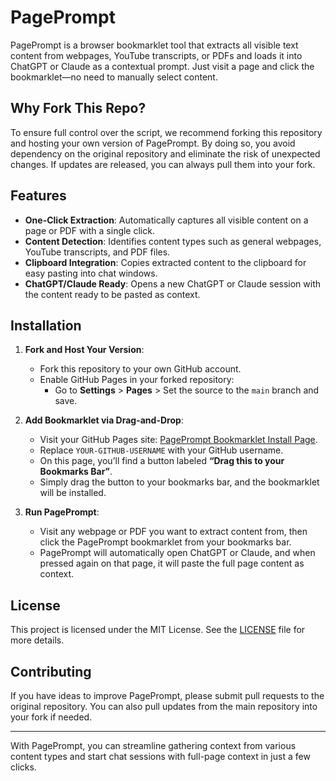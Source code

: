 # PagePrompt

PagePrompt is a browser bookmarklet tool that extracts all visible text content from webpages, YouTube transcripts, or PDFs and loads it into ChatGPT or Claude as a contextual prompt. Just visit a page and click the bookmarklet—no need to manually select content.

## Why Fork This Repo?

To ensure full control over the script, we recommend forking this repository and hosting your own version of PagePrompt. By doing so, you avoid dependency on the original repository and eliminate the risk of unexpected changes. If updates are released, you can always pull them into your fork.

## Features
- **One-Click Extraction**: Automatically captures all visible content on a page or PDF with a single click.
- **Content Detection**: Identifies content types such as general webpages, YouTube transcripts, and PDF files.
- **Clipboard Integration**: Copies extracted content to the clipboard for easy pasting into chat windows.
- **ChatGPT/Claude Ready**: Opens a new ChatGPT or Claude session with the content ready to be pasted as context.

## Installation

1. **Fork and Host Your Version**:
   - Fork this repository to your own GitHub account.
   - Enable GitHub Pages in your forked repository:
     - Go to **Settings** > **Pages** > Set the source to the `main` branch and save.

2. **Add Bookmarklet via Drag-and-Drop**:
   - Visit your GitHub Pages site: [PagePrompt Bookmarklet Install Page](https://YOUR-GITHUB-USERNAME.github.io/PagePrompt).
   - Replace `YOUR-GITHUB-USERNAME` with your GitHub username.
   - On this page, you’ll find a button labeled **“Drag this to your Bookmarks Bar”**.
   - Simply drag the button to your bookmarks bar, and the bookmarklet will be installed.

3. **Run PagePrompt**:
   - Visit any webpage or PDF you want to extract content from, then click the PagePrompt bookmarklet from your bookmarks bar.
   - PagePrompt will automatically open ChatGPT or Claude, and when pressed again on that page, it will paste the full page content as context.

## License

This project is licensed under the MIT License. See the [LICENSE](LICENSE) file for more details.

## Contributing
If you have ideas to improve PagePrompt, please submit pull requests to the original repository. You can also pull updates from the main repository into your fork if needed.

---

With PagePrompt, you can streamline gathering context from various content types and start chat sessions with full-page context in just a few clicks.
